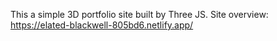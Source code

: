 This a simple 3D portfolio site built by Three JS.
Site overview:
https://elated-blackwell-805bd6.netlify.app/
